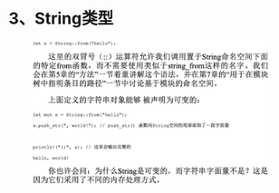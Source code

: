 # 3、String类型

<figure><img src="../../../../../.gitbook/assets/image (22).png" alt=""><figcaption></figcaption></figure>
